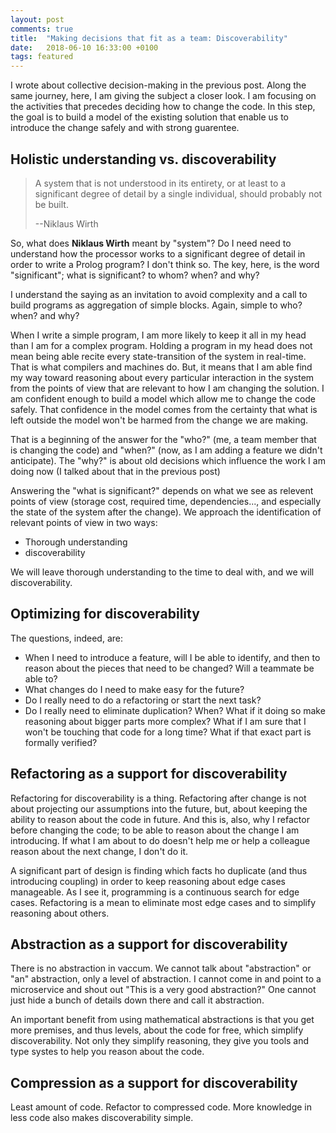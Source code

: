 ```yaml
---
layout: post
comments: true
title:  "Making decisions that fit as a team: Discoverability"
date:   2018-06-10 16:33:00 +0100
tags: featured
---
```


I wrote about collective decision-making in the previous post.
Along the same journey, here, I am giving the subject a closer look.
I am focusing on the activities that precedes deciding how to change the code.
In this step, the goal is to build a model of the existing solution that enable
us to introduce the change safely and with strong guarentee.

## Holistic understanding vs. discoverability

> A system that is not understood in its entirety, or at least to a significant
> degree of detail by a single individual, should probably not be built.
>
> --Niklaus Wirth

So, what does **Niklaus Wirth** meant by "system"? Do I need need to understand
how the processor works to a significant degree of detail in order to write a Prolog program?
I don't think so.
The key, here, is the word "significant"; what is significant? to whom? when? and why?

I understand the saying as an invitation to avoid complexity and a call to build programs
as aggregation of simple blocks. Again, simple to who? when? and why?

When I write a simple program, I am more likely to keep it all in my head than I am for
a complex program.
Holding a program in my head does not mean being able recite every state-transition
of the system in real-time. That is what compilers and machines do.
But, it means that I am able find my way toward reasoning about every particular interaction in the
system from the points of view that are relevant to how I am changing the solution.
I am confident enough to build a model which allow me to change the code safely.
That confidence in the model comes from the certainty that what is left outside the model won't
be harmed from the change we are making.

That is a beginning of the answer for the "who?" (me, a team member that is changing the code)
and "when?" (now, as I am adding a feature we didn't anticipate).
The "why?" is about old decisions which influence the work I am doing now (I talked about that
in the previous post)

Answering the "what is significant?" depends on what we see as relevent points of view
(storage cost, required time, dependencies..., and especially the state of the system after
the change).
We approach the identification of relevant points of view in two ways:

 * Thorough understanding
 * discoverability

We will leave thorough understanding to the time to deal with, and we will discoverability.

## Optimizing for discoverability
The questions, indeed, are:

  - When I need to introduce a feature, will I be able to
     identify, and then to reason about the pieces that need to be changed?
     Will a teammate be able to?
  - What changes do I need to make easy for the future?
  - Do I really need to do a refactoring or start the next task?
  - Do I really need to eliminate duplication? When? What if it doing so
    make reasoning about bigger parts more complex? What if I am sure that I won't be
    touching that code for a long time? What if that exact part is formally verified?

## Refactoring as a support for discoverability
Refactoring for discoverability is a thing.
Refactoring after change is not about projecting our assumptions into the future,
but, about keeping the ability to reason about the code in future.
And this is, also, why I refactor before changing the code;
to be able to reason about the change I am introducing.
If what I am about to do doesn't help me or help a colleague reason about the next change,
I don't do it.

A significant part of design is finding which facts ho duplicate
(and thus introducing coupling) in order to keep reasoning about edge cases manageable.
As I see it, programming is a continuous search for edge cases.
Refactoring is a mean to eliminate most edge cases and to simplify reasoning about
others.

## Abstraction as a support for discoverability
There is no abstraction in vaccum.
We cannot talk about "abstraction" or "an" abstraction, only a level of abstraction.
I cannot come in and point to a microservice and shout out "This is a very good abstraction?"
One cannot just hide a bunch of details down there and call it abstraction.

An important benefit from using mathematical abstractions is that
you get more premises, and thus levels, about the code for free, which simplify discoverability.
Not only they simplify reasoning, they give you tools and type systes to help you reason
about the code.

## Compression as a support for discoverability
Least amount of code. Refactor to compressed code. More knowledge in less code
also makes discoverability simple.




